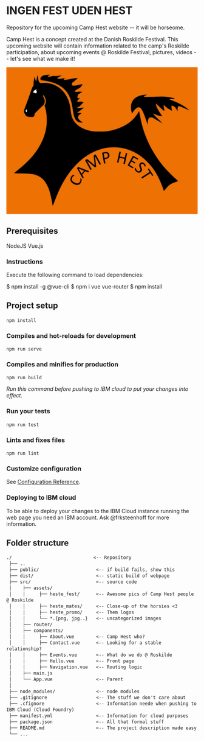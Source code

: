 # INGEN FEST UDEN HEST
Repository for the upcoming Camp Hest website -- it will be horseome.

Camp Hest is a concept created at the Danish Roskilde Festival. This upcoming website will contain information related to the camp's Roskilde participation, about upcoming events @ Roskilde Festival, pictures, videos -- let's see what we make it!

![Camp Hest!](https://github.com/frksteenhoff/CampHest/blob/master/src/assets/heste_promo/camphest_logo_large.jpg)

## Prerequisites
NodeJS
Vue.js

### Instructions
Execute the following command to load dependencies:

$ npm install -g @vue-cli 
$ npm i vue vue-router
$ npm install

## Project setup
```
npm install
```

### Compiles and hot-reloads for development
```
npm run serve
```

### Compiles and minifies for production
```
npm run build
```

*Run this command before pushing to IBM cloud to put your changes into effect.*

### Run your tests
```
npm run test
```

### Lints and fixes files
```
npm run lint
```

### Customize configuration
See [Configuration Reference](https://cli.vuejs.org/config/).

### Deploying to IBM cloud
To be able to deploy your changes to the IBM Cloud instance running the web page you need an IBM account. Ask @frksteenhoff for more information.

## Folder structure
```
./                              <-- Repository
 ├── ..
 ├── public/                     <-- if build fails, show this
 ├── dist/                       <-- static build of webpage
 ├── src/                        <-- source code
 │    ├── assets/
 │    │     ├── heste_fest/      <-- Awesome pics of Camp Hest people @ Roskilde
 │    │     ├── heste_mates/     <-- Close-up of the horsies <3
 │    │     ├── heste_promo/     <-- Them logos 
 │    │     └── *.{png, jpg..}   <-- uncategorized images
 │    ├── router/
 │    ├── components/
 │    │     ├── About.vue        <-- Camp Hest who?
 │    │     ├── Contact.vue      <-- Looking for a stable relationship?
 │    │     ├── Events.vue       <-- What do we do @ Roskilde
 │    │     ├── Hello.vue        <-- Front page
 │    │     ├── Navigation.vue   <-- Routing logic
 │    ├── main.js      
 │    └── App.vue                <-- Parent
 │     
 ├── node_modules/               <-- node modules
 ├── .gitignore                  <-- The stuff we don't care about
 ├── .cfignore                   <-- Information neede when pushing to IBM Cloud (Cloud Foundry)
 ├── manifest.yml                <-- Information for cloud purposes
 ├── package.json                <-- All that formal stuff
 ├── README.md                   <-- The project description made easy
 └── ...
```
